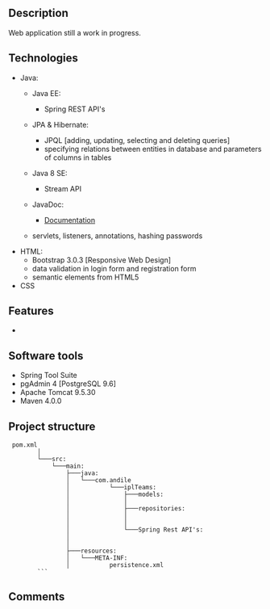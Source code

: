 ## Description
Web application still a work in progress.
## Technologies
- Java:
  - Java EE:
    - Spring REST API's
    
  - JPA & Hibernate:
    - JPQL [adding, updating, selecting and deleting queries]
    - specifying relations between entities in database and parameters of columns in tables
  - Java 8 SE:
    - Stream API
  - JavaDoc:
    - [Documentation](http://plkpiotr.ayz.pl/)
   - servlets, listeners, annotations, hashing passwords
- HTML:
  - Bootstrap 3.0.3 [Responsive Web Design]
  - data validation in login form and registration form
  - semantic elements from HTML5
- CSS

## Features
- 
## Software tools
- Spring Tool Suite
- pgAdmin 4 [PostgreSQL 9.6]
- Apache Tomcat 9.5.30
- Maven 4.0.0

## Project structure

	 pom.xml
			│
			└───src:
			    └───main:
			        ├───java:
			        │   └───com.andile
			        │           └───iplTeams:
			        │               ├───models:
			        │               │
			        │               ├───repositories:
			        │               │
			        │               │
			        │               └───Spring Rest API's:
			        │                       
			        │
			        ├───resources:
			        │   └───META-INF:
			        │           persistence.xml
			```

## Comments
